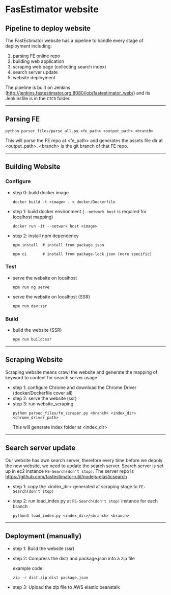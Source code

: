 # FasEstimator website

## Pipeline to deploy website
The FastEstimator website has a pipeline to handle every stage of deployment including:
1. parsing FE online repo
2. building web application
3. scraping web page (collecting search index)
4. search server update
5. website deployment

The pipeline is built on Jenkins (http://jenkins.fastestimator.org:8080/job/fastestimator_web/) and its Jenkinsfile is
in the `CICD` folder.

---

## Parsing FE
```
python parser_files/parse_all.py <fe_path> <output_path> <branch>
```
This will parse the FE repo at \<fe_path\> and generates the assets file dir at \<output_path\>. \<branch\> is the
git branch of that FE repo.

---

## Building Website

### Configure
* step 0: build docker image
    ```
    docker build -t <image> - < docker/Dockerfile
    ```

* step 1: build docker environment (`--network host` is required for localhost mapping)
    ```
    docker run -it --network host <image>
    ```
* step 2: install npm dependency
    ```
    npm install  # install from package.json
    ```
    ```
    npm ci       # install from package-lock.json (more specific)
    ```

### Test

* serve the website on localhost
    ```
    npm run ng serve
    ```

* serve the website on localhost (SSR)
    ```
    npm run dev:ssr
    ```

### Build

* build the website (SSR)
    ```
    npm run build:ssr
    ```

---

## Scraping Website

Scraping website means crawl the website and generate the mapping of keyword to content for search server usage

* step 1: configure Chrome and download the Chrome Driver (docker/Dockerfile cover all)
* step 2: serve the website (ssr)
* step 3: run website_scraping
    ```
    python parsed_files/fe_scraper.py <branch> <index_dir> <chrome_driver_path>
    ```
  This will generate index folder at \<index_dir\>

---

## Search server update
Our website has own search server, therefore every time before we depoly the new website, we need to update the
search server. Search server is set up in ec2 instance `FE-Search(don't stop)`. The server repo is https://github.com/fastestimator-util/nodejs-elasticsearch

* step 1: copy the \<index_dir\> generated at scraping stage to `FE-Search(don't stop)`

* step 2: run load_index.py at `FE-Search(don't stop)` instance for each branch
    ```
    python3 load_index.py <index_dir>/<branch> <branch>
    ```

---

## Deployment (manually)

* step 1: Build the website (ssr)
* step 2: Compress the dist/ and package.json into a zip file

    example code:
    ```
    zip -r dist.zip dist package.json
    ```
* step 3: Upload the zip file to AWS elastic beanstalk